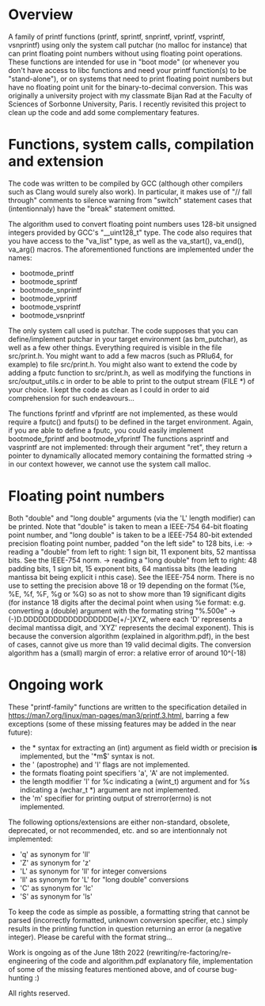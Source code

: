 # Overview
A family of printf functions (printf, sprintf, snprintf, vprintf, vsprintf, vsnprintf) using only the system call putchar (no malloc for instance) that can print floating point numbers without using floating point operations.
These functions are intended for use in "boot mode" (or whenever you don't have access to libc functions and need your printf function(s) to be "stand-alone"), or on systems that need to print floating point numbers but have no floating point unit for the binary-to-decimal conversion.
This was originally a university project with my classmate Bijan Rad at the Faculty of Sciences of Sorbonne University, Paris.
I recently revisited this project to clean up the code and add some complementary features.

# Functions, system calls, compilation and extension
The code was written to be compiled by GCC (although other compilers such as Clang would surely also work). In particular, it makes use of "// fall through" comments to silence warning from "switch" statement cases that (intentionnaly) have the "break" statement omitted.

The algorithm used to convert floating point numbers uses 128-bit unsigned integers provided by GCC's "__uint128_t" type.
The code also requires that you have access to the "va_list" type, as well as the va_start(), va_end(), va_arg() macros.
The aforementioned functions are implemented under the names:

- bootmode_printf
- bootmode_sprintf
- bootmode_snprintf
- bootmode_vprintf
- bootmode_vsprintf
- bootmode_vsnprintf

The only system call used is putchar. The code supposes that you can define/implement putchar in your target environment (as bm_putchar), as well as a few other things. Everything required is visible in the file src/print.h.
You might want to add a few macros (such as PRIu64, for example) to file src/print.h.
You might also want to extend the code by adding a fputc function to src/print.h, as well as modifying the functions in src/output_utils.c in order to be able to print to the output stream (FILE *) of your choice.
I kept the code as clean as I could in order to aid comprehension for such endeavours...

The functions fprintf and vfprintf are not implemented, as these would require a fputc() and fputs() to be defined in the target environment. Again, if you are able to define a fputc, you could easily implement bootmode_fprintf and bootmode_vfprintf
The functions asprintf and vasprintf are not implemented: through their argument "ret", they return a pointer to dynamically allocated memory containing the formatted string -> in our context however, we cannot use the system call malloc.

# Floating point numbers
Both "double" and "long double" arguments (via the 'L' length modifier) can be printed.
Note that "double" is taken to mean a IEEE-754 64-bit floating point number, and "long double" is taken to be a IEEE-754 80-bit extended precision floating point number, padded "on the left side" to 128 bits, i.e:
 -> reading a "double" from left to right: 1 sign bit, 11 exponent bits, 52 mantissa bits. See the IEEE-754 norm.
 -> reading a "long double" from left to right: 48 padding bits, 1 sign bit, 15 exponent bits, 64 mantissa bits (the leading mantissa bit being explicit i nthis case). See the IEEE-754 norm.
There is no use to setting the precision above 18 or 19 depending on the format (%e, %E, %f, %F, %g or %G) so as not to show more than 19 significant digits (for instance 18 digits after the decimal point when using %e format: e.g. converting a (double) argument with the formating string "%.500e" -> (-)D.DDDDDDDDDDDDDDDDDDe[+/-]XYZ, where each 'D' represents a decimal mantissa digit, and 'XYZ' represents the decimal exponent).
This is because the conversion algorithm (explained in algorithm.pdf), in the best of cases, cannot give us more than 19 valid decimal digits.
The conversion algorithm has a (small) margin of error: a relative error of around 10^(-18)

# Ongoing work
These "printf-family" functions are written to the specification detailed in https://man7.org/linux/man-pages/man3/printf.3.html, barring a few exceptions (some of these missing features may be added in the near future):

- the * syntax for extracting an (int) argument as field width or precision **is** implemented, but the '*m$' syntax is not.
- the ' (apostrophe) and 'I'   flags are not implemented.
- the formats floating point specifiers   'a', 'A'   are not implemented.
- the length modifier 'l' for %c indicating a (wint_t) argument and for %s indicating a (wchar_t *) argument are not implemented.
- the 'm' specifier for printing output of strerror(errno) is not implemented.

The following options/extensions are either non-standard, obsolete, deprecated, or not recommended, etc. and so are intentionnaly not implemented:

- 'q' as synonym for 'll'
- 'Z' as synonym for 'z'
- 'L' as synonym for 'll' for integer conversions
- 'll' as synonym for 'L' for "long double" conversions
- 'C' as synonym for 'lc'
- 'S' as synonym for 'ls'

To keep the code as simple as possible, a formatting string that cannot be parsed (incorrectly formatted, unknown conversion specifier, etc.) simply results in the printing function in question returning an error (a negative integer). Please be careful with the format string...

Work is ongoing as of the June 18th 2022 (rewriting/re-factoring/re-engineering of the code and algorithm.pdf explanatory file, implementation of some of the missing features mentioned above, and of course bug-hunting :)


All rights reserved.
